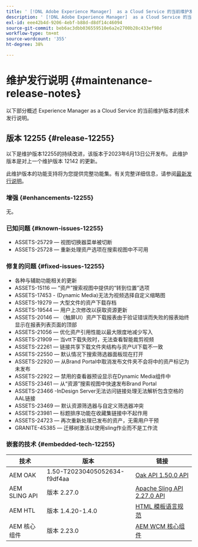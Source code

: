 ```yaml
---
title: ' [!DNL Adobe Experience Manager]  as a Cloud Service 的当前维护发行说明。'
description: ' [!DNL Adobe Experience Manager]  as a Cloud Service 的当前维护发行说明。'
exl-id: eee42b4d-9206-4ebf-b88d-d8df14c46094
source-git-commit: beb6ac3dbb036559510e6a2e2700b28c433ef98d
workflow-type: tm+mt
source-wordcount: '355'
ht-degree: 38%

---
```


# 维护发行说明 {#maintenance-release-notes}

以下部分概述 Experience Manager as a Cloud Service 的当前维护版本的技术发行说明。

## 版本 12255 {#release-12255}

以下是维护版本12255的持续改进，该版本于2023年6月13日公开发布。 此维护版本是对上一个维护版本 12142 的更新。

此维护版本的功能支持将为您提供完整功能集。有关完整详细信息，请参阅[最新发行说明](/help/release-notes/release-notes-cloud/release-notes-current.md)。

### 增强 {#enhancements-12255}

无。

### 已知问题 {#known-issues-12255}

- ASSETS-25729 — 视图切换器菜单被切断
- ASSETS-25728 — 重新处理资产选项在搜索视图中不可用

### 修复的问题 {#fixed-issues-12255}

- 各种与辅助功能相关的更新
- ASSETS-15116 — “资产”搜索视图中提供的“转到位置”选项
- ASSETS-17453 - (Dynamic Media)无法为视频选择自定义缩略图
- ASSETS-19279 — 大型文件的资产下载存档
- ASSETS-19544 — 用户上次修改以获取资源更新
- ASSETS-20146 — （触屏UI）资产下载报表由于验证错误而失败的报表始终显示在报表列表页面的顶部
- ASSETS-21056 — 优化资产引用性能以最大限度地减少写入
- ASSETS-21909 — 当vtt下载失败时，无法查看智能裁剪视频
- ASSETS-22261 — 链接共享下载文件夹结构与资产UI下载不一致
- ASSETS-22550 — 默认情况下搜索筛选器面板现在打开
- ASSETS-22920 — 从Brand Portal中取消发布文件夹不会将中的资产标记为未发布
- ASSETS-22922 — 禁用的查看器预设显示在Dynamic Media组件中
- ASSETS-23461 — 从“资源”搜索视图中快速发布Brand Portal
- ASSETS-23466 -InDesign Server无法访问链接处理无法解析包含空格的AAL链接
- ASSETS-23469 — 默认资源筛选器与自定义筛选器冲突
- ASSETS-23981 — 标题排序功能在收藏集链接中不起作用
- ASSETS-24723 — 再次重新处理已发布的资产，无需用户干预
- GRANITE-45385 — 迁移树激活以使用sling作业而不是工作流

### 嵌套的技术 {#embedded-tech-12255}

| 技术 | 版本 | 链接 |
|---|---|---|
| AEM OAK | 1.50-T20230405052634-f9df4aa | [Oak API 1.50.0 API](https://www.javadoc.io/doc/org.apache.jackrabbit/oak-api/1.50.0/index.html) |
| AEM SLING API | 版本 2.27.0 | [Apache Sling API 2.27.0 API](https://www.javadoc.io/doc/org.apache.sling/org.apache.sling.api/latest/index.html) |
| AEM HTL | 版本 1.4.20-1.4.0 | [HTML 模板语言规范](https://github.com/adobe/htl-spec) |
| AEM 核心组件 | 版本 2.23.0 | [AEM WCM 核心组件](https://github.com/adobe/aem-core-wcm-components) |

